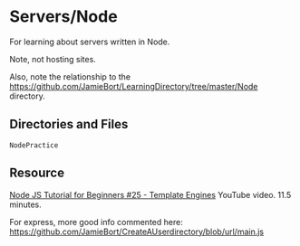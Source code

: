 # Servers/Node

For learning about servers written in Node.

Note, not hosting sites. 

Also, note the relationship to the https://github.com/JamieBort/LearningDirectory/tree/master/Node directory.

## Directories and Files

`NodePractice`

## Resource

[Node JS Tutorial for Beginners #25 - Template Engines](https://www.youtube.com/watch?v=oZGmHNZv7Sc) YouTube video. 11.5 minutes.

For express, more good info commented here:
https://github.com/JamieBort/CreateAUserdirectory/blob/url/main.js